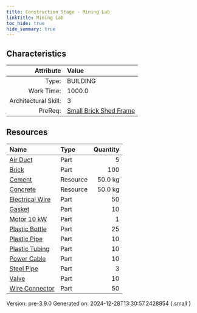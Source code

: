 ```yaml
---
title: Construction Stage - Mining Lab
linkTitle: Mining Lab
toc_hide: true
hide_summary: true
---
```


## Characteristics

| Attribute      | Value |
|--------:|:------|
|Type:|BUILDING|
|Work Time:|1000.0|
|Architectural Skill:|3|
|PreReq:|[Small Brick Shed Frame](/docs/definitions/construction/small-brick-shed-frame)|

## Resources

| Name | Type | Quantity |
|:-----|:-----|-----:|
|[Air Duct](/docs/definitions/part/air-duct)|Part|5|
|[Brick](/docs/definitions/part/brick)|Part|100|
|[Cement](/docs/definitions/resource/cement)|Resource|50.0 kg|
|[Concrete](/docs/definitions/resource/concrete)|Resource|50.0 kg|
|[Electrical Wire](/docs/definitions/part/electrical-wire)|Part|50|
|[Gasket](/docs/definitions/part/gasket)|Part|10|
|[Motor 10 kW](/docs/definitions/part/motor-10-kw)|Part|1|
|[Plastic Bottle](/docs/definitions/part/plastic-bottle)|Part|25|
|[Plastic Pipe](/docs/definitions/part/plastic-pipe)|Part|10|
|[Plastic Tubing](/docs/definitions/part/plastic-tubing)|Part|10|
|[Power Cable](/docs/definitions/part/power-cable)|Part|10|
|[Steel Pipe](/docs/definitions/part/steel-pipe)|Part|3|
|[Valve](/docs/definitions/part/valve)|Part|10|
|[Wire Connector](/docs/definitions/part/wire-connector)|Part|50|



Version: pre-3.9.0 Generated on: 2024-12-28T13:30:57.2428854
{.small }